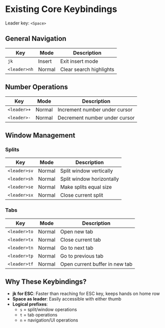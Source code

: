 # Existing Core Keybindings

Leader key: `<Space>`

## General Navigation

| Key | Mode | Description |
|-----|------|-------------|
| `jk` | Insert | Exit insert mode |
| `<leader>nh` | Normal | Clear search highlights |

## Number Operations

| Key | Mode | Description |
|-----|------|-------------|
| `<leader>+` | Normal | Increment number under cursor |
| `<leader>-` | Normal | Decrement number under cursor |

## Window Management

### Splits

| Key | Mode | Description |
|-----|------|-------------|
| `<leader>sv` | Normal | Split window vertically |
| `<leader>sh` | Normal | Split window horizontally |
| `<leader>se` | Normal | Make splits equal size |
| `<leader>sx` | Normal | Close current split |

### Tabs

| Key | Mode | Description |
|-----|------|-------------|
| `<leader>to` | Normal | Open new tab |
| `<leader>tx` | Normal | Close current tab |
| `<leader>tn` | Normal | Go to next tab |
| `<leader>tp` | Normal | Go to previous tab |
| `<leader>tf` | Normal | Open current buffer in new tab |

## Why These Keybindings?

- **jk for ESC**: Faster than reaching for ESC key, keeps hands on home row
- **Space as leader**: Easily accessible with either thumb
- **Logical prefixes**:
  - `s` = split/window operations
  - `t` = tab operations
  - `n` = navigation/UI operations
